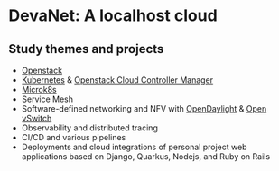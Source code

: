 # DevaNet: A localhost cloud

## Study themes and projects

- [Openstack](https://www.openstack.org/)
- [Kubernetes](https://kubernetes.io/) & [Openstack Cloud Controller Manager](https://github.com/kubernetes/cloud-provider-openstack/blob/master/docs/openstack-cloud-controller-manager/using-openstack-cloud-controller-manager.md)
- [Microk8s](https://microk8s.io/)
- Service Mesh
- Software-defined networking and NFV with [OpenDaylight](https://www.opendaylight.org/) & [Open vSwitch](https://www.openvswitch.org/)
- Observability and distributed tracing
- CI/CD and various pipelines
- Deployments and cloud integrations of personal project web applications based on Django, Quarkus, Nodejs, and Ruby on Rails